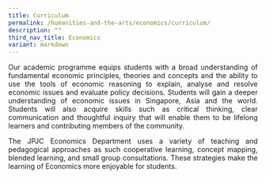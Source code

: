 ```yaml
---
title: Curriculum
permalink: /humanities-and-the-arts/economics/curriculum/
description: ""
third_nav_title: Economics
variant: markdown
---
```

<div align="justify">
<p>
Our academic programme equips students with a broad understanding of fundamental economic principles, theories and concepts and the ability to use the tools of economic reasoning to explain, analyse and resolve economic issues and evaluate policy decisions. Students will gain a deeper understanding of economic issues in Singapore, Asia and the world. Students will also acquire skills such as critical thinking, clear communication and thoughtful inquiry that will enable them to be lifelong learners and contributing members of the community.</p>
<p>
The JPJC Economics Department uses a variety of teaching and pedagogical approaches as such cooperative learning, concept mapping, blended learning, and small group consultations. These strategies make the learning of Economics more enjoyable for students.</p></div>